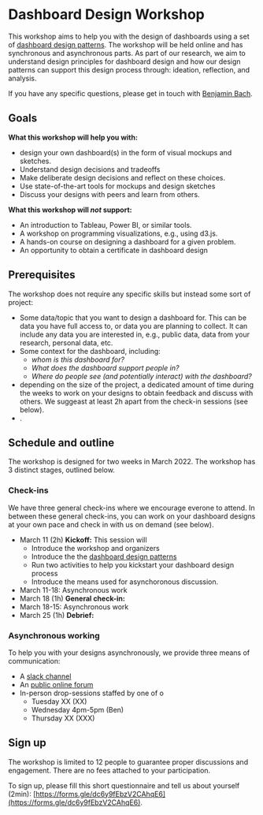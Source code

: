 # Dashboard Design Workshop
This workshop aims to help you with the design of dashboards using a set of [dashboard design patterns](patterns.html). The workshop will be held online and has synchronous and asynchronous parts. As part of our research, we aim to understand design principles for dashboard design and how our design patterns can support this design process through: ideation, reflection, and analysis.  

If you have any specific questions, please get in touch with [Benjamin Bach](mailto:bbach@inf.ed.ac.uk). 

## Goals 

**What this workshop will help you with:**
* design your own dashboard(s) in the form of visual mockups and sketches.
* Understand design decisions and tradeoffs
* Make deliberate design decisions and reflect on these choices.
* Use state-of-the-art tools for mockups and design sketches
* Discuss your designs with peers and learn from others. 

**What this workshop will *not* support:**
* An introduction to Tableau, Power BI, or similar tools.
* A workshop on programming visualizations, e.g., using d3.js. 
* A hands-on course on designing a dashboard for a given problem.
* An opportunity to obtain a certificate in dashboard design

## Prerequisites

The workshop does not require any specific skills but instead some sort of project: 
* Some data/topic that you want to design a dashboard for. This can be data you have full access to, or data you are planning to collect. It can include any data you are interested in, e.g., public data, data from your research, personal data, etc.
* Some context for the dashboard, including: 
  * *whom is this dashboard for?*
  * *What does the dashboard support people in?* 
  * *Where do people see (and potentially interact) with the dashboard?*
* depending on the size of the project, a dedicated amount of time during the weeks to work on your designs to obtain feedback and discuss with others. We suggeast at least 2h apart from the check-in sessions (see below).
* .


## Schedule and outline

The workshop is designed for two weeks in March 2022. The workshop has 3 distinct stages, outlined below.

### Check-ins

We have three general check-ins where we encourage everone to attend. In between these general check-ins, you can work on your dashboard designs at your own pace and check in with us on demand (see below).

* March 11 (2h) **Kickoff:**  This session will
  * Introduce the workshop and organizers
  * Introduce the the [dashboard design patterns](patterns.html)
  * Run two activities to help you kickstart your dashboard design process
  * Introduce the means used for asynchoronous discussion. 
* March 11-18: Asynchronous work 
* March 18 (1h) **General check-in:**
* March 18-15: Asynchronous work
* March 25 (1h) **Debrief:**

### Asynchronous working

To help you with your designs asynchronously, we provide three means of communication: 
* A [slack channel](https://join.slack.com/t/slack-4wm6695/shared_invite/zt-14x7ju7f5-IkAXD47iBTVZUBNCS4CI~g) 
* An [public online forum](https://github.com/dashboarddesignpatterns/dashboarddesignpatterns.github.io/discussions)
* In-person drop-sessions staffed by one of o
  * Tuesday XX (XX)
  * Wednesday 4pm-5pm (Ben)
  * Thursday XX (XXX)

## Sign up

The workshop is limited to 12 people to guarantee proper discussions and engagement. There are no fees attached to your participation.

To sign up, please fill this short questionnaire and tell us about yourself (2min): [https://forms.gle/dc6y9fEbzV2CAhqE6](https://forms.gle/dc6y9fEbzV2CAhqE6).

